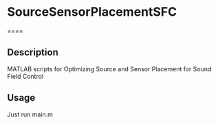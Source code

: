 # SourceSensorPlacementSFC
====
## Description
MATLAB scripts for Optimizing Source and Sensor Placement for Sound Field Control

## Usage
Just run main.m
